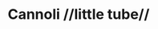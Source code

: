 ---
pid: llb31
title: Cannoli //little tube//
location_transcription: South Philly (duh!)
coordinates: "[-75.159789, 39.939252]"
zipcode: '19130'
gen_neighborhood: North Philadelphia
neighborhood: Art Museum,Francisville
outside_phl: 
age: '29'
age_range: 20-29
instagram: 
image_file_name: llb_31.jpg
proposal_transcription: Giant Cannoli (interactive piece/art work) allow people to
  walk through the cannoli! (possible steps?)
topic: Food
topic_summary: '0'
type: Interactive
keywords_other: 
credit: Amanda Toma
image_labels: 
twitter: 
facebook: 
permalink: "/monuments/llb31/"
layout: item-page
---